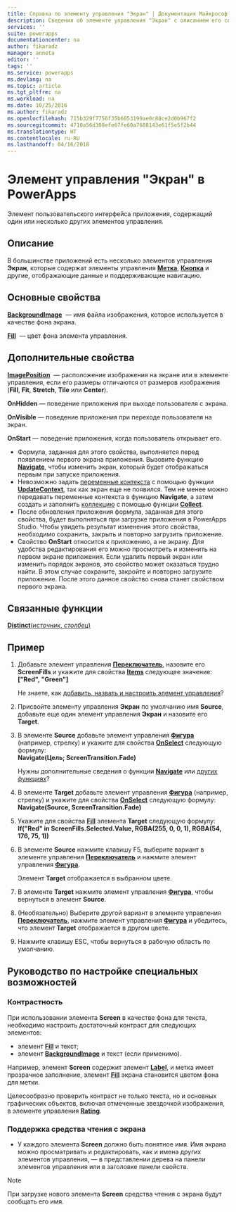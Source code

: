 ```yaml
---
title: Справка по элементу управления "Экран" | Документация Майкрософт
description: Сведения об элементе управления "Экран" с описанием его свойств и примерами
services: ''
suite: powerapps
documentationcenter: na
author: fikaradz
manager: anneta
editor: ''
tags: ''
ms.service: powerapps
ms.devlang: na
ms.topic: article
ms.tgt_pltfrm: na
ms.workload: na
ms.date: 10/25/2016
ms.author: fikaradz
ms.openlocfilehash: 715b329f7756f35b6053199ae0c88ce2d0b967f2
ms.sourcegitcommit: 4710a56d308efe67fe60a7688143e61f5e5f2b44
ms.translationtype: HT
ms.contentlocale: ru-RU
ms.lasthandoff: 04/16/2018
---
```

# <a name="screen-control-in-powerapps"></a>Элемент управления "Экран" в PowerApps
Элемент пользовательского интерфейса приложения, содержащий один или несколько других элементов управления.

## <a name="description"></a>Описание
В большинстве приложений есть несколько элементов управления **Экран**, которые содержат элементы управления **[Метка](control-text-box.md)**, **[Кнопка](control-button.md)** и другие, отображающие данные и поддерживающие навигацию.

## <a name="key-properties"></a>Основные свойства
**[BackgroundImage](properties-visual.md)**  — имя файла изображения, которое используется в качестве фона экрана.

**[Fill](properties-color-border.md)**  — цвет фона элемента управления.

## <a name="additional-properties"></a>Дополнительные свойства
**[ImagePosition](properties-visual.md)**  — расположение изображения на экране или в элементе управления, если его размеры отличаются от размеров изображения (**Fill**, **Fit**, **Stretch**, **Tile** или **Center**).

**OnHidden** — поведение приложения при выходе пользователя с экрана.

**OnVisible** — поведение приложения при переходе пользователя на экран.

**OnStart** — поведение приложения, когда пользователь открывает его.

* Формула, заданная для этого свойства, выполняется перед появлением первого экрана приложения. Вызовите функцию [**Navigate**](../functions/function-navigate.md), чтобы изменить экран, который будет отображаться первым при запуске приложения.
* Невозможно задать [переменные контекста](../working-with-variables.md) с помощью функции [**UpdateContext**](../functions/function-updatecontext.md), так как экран еще не появился. Тем не менее можно передавать переменные контекста в функцию **Navigate**, а затем создать и заполнить [коллекцию](../working-with-variables.md) с помощью функции [**Collect**](../functions/function-clear-collect-clearcollect.md).
* После обновления приложения формула, заданная для этого свойства, будет выполняться при загрузке приложения в PowerApps Studio. Чтобы увидеть результат изменения этого свойства, необходимо сохранить, закрыть и повторно загрузить приложение.
* Свойство **OnStart** относится к приложению, а не экрану. Для удобства редактирования его можно просмотреть и изменить на первом экране приложения. Если удалить первый экран или изменить порядок экранов, это свойство может оказаться трудно найти. В этом случае сохраните, закройте и повторно загрузите приложение. После этого данное свойство снова станет свойством первого экрана.

## <a name="related-functions"></a>Связанные функции
[**Distinct**(*источник*, *столбец*)](../functions/function-distinct.md)

## <a name="example"></a>Пример
1. Добавьте элемент управления **[Переключатель](control-radio.md)**, назовите его **ScreenFills** и укажите для свойства **[Items](properties-core.md)** следующее значение:<br>
   **["Red", "Green"]**
   
    Не знаете, как [добавить, назвать и настроить элемент управления](../add-configure-controls.md)?
2. Присвойте элементу управления **Экран** по умолчанию имя **Source**, добавьте еще один элемент управления **Экран** и назовите его **Target**.
3. В элементе **Source** добавьте элемент управления **[Фигура](control-shapes-icons.md)** (например, стрелку) и укажите для свойства **[OnSelect](properties-core.md)** следующую формулу:<br>
   **Navigate(Цель; ScreenTransition.Fade)**
   
    Нужны дополнительные сведения о функции **[Navigate](../functions/function-navigate.md)** или [других функциях](../formula-reference.md)?
4. В элементе **Target** добавьте элемент управления **[Фигура](control-shapes-icons.md)** (например, стрелку) и укажите для свойства **[OnSelect](properties-core.md)** следующую формулу:<br>
   **Navigate(Source, ScreenTransition.Fade)**
5. Укажите для свойства **[Fill](properties-color-border.md)** элемента **Target** следующую формулу:<br>
   **If("Red" in ScreenFills.Selected.Value, RGBA(255, 0, 0, 1), RGBA(54, 176, 75, 1))**
6. В элементе **Source** нажмите клавишу F5, выберите вариант в элементе управления **[Переключатель](control-radio.md)** и нажмите элемент управления **[Фигура](control-shapes-icons.md)**.
   
    Элемент **Target** отображается в выбранном цвете.
7. В элементе **Target** нажмите элемент управления **[Фигура](control-shapes-icons.md)**, чтобы вернуться в элемент **Source**.
8. (Необязательно) Выберите другой вариант в элементе управления **[Переключатель](control-radio.md)**, нажмите элемент управления **[Фигура](control-shapes-icons.md)** и убедитесь, что элемент **Target** отображается в другом цвете.
9. Нажмите клавишу ESC, чтобы вернуться в рабочую область по умолчанию.


## <a name="accessibility-guidelines"></a>Руководство по настройке специальных возможностей
### <a name="color-contrast"></a>Контрастность
При использовании элемента **Screen** в качестве фона для текста, необходимо настроить достаточный контраст для следующих элементов:
* элемент **[Fill](properties-color-border.md)** и текст;
* элемент **[BackgroundImage](properties-visual.md)** и текст (если применимо).

Например, элемент **Screen** содержит элемент **[Label](control-text-box.md)**, и метка имеет прозрачное заполнение, элемент **[Fill](properties-color-border.md)** экрана становится цветом фона для метки.

Целесообразно проверить контраст не только текста, но и основных графических объектов, включая отмеченные звездочкой изображения, в элементе управления **[Rating](control-rating.md)**.

### <a name="screen-reader-support"></a>Поддержка средства чтения с экрана
* У каждого элемента **Screen** должно быть понятное имя. Имя экрана можно просматривать и редактировать, как и имена других элементов управления, — в представлении дерева на панели элементов управления или в заголовке панели свойств.
> [!NOTE]
> При загрузке нового элемента **Screen** средства чтения с экрана будут сообщать его имя. 
